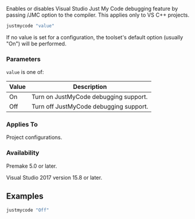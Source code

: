 Enables or disables Visual Studio Just My Code debugging feature by passing /JMC option to the compiler. This applies only to VS C++ projects.

```lua
justmycode "value"
```
If no value is set for a configuration, the toolset's default option (usually "On") will be performed.

### Parameters ###

`value` is one of:

| Value   | Description                                       |
|---------|---------------------------------------------------|
| On      | Turn on JustMyCode debugging support.                                   |
| Off     | Turn off JustMyCode debugging support.                                  |

### Applies To ###

Project configurations.

### Availability ###

Premake 5.0 or later.

Visual Studio 2017 version 15.8 or later.

## Examples ##

```lua
justmycode "Off"
```